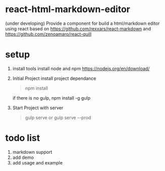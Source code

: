 # react-html-markdown-editor
(under developing)
Provide a component for build a html/markdown editor using react
based on https://github.com/rexxars/react-markdown and https://github.com/zenoamaro/react-quill

# setup
1. install tools
   install node and npm 
   https://nodejs.org/en/download/

2. Initial Project
   install project dependance
   >npm install

   if there is no gulp, npm install -g gulp

3. Start Project with server
   >gulp serve or gulp serve --prod

# todo list
1. markdown support
2. add demo
3. add usage and example

